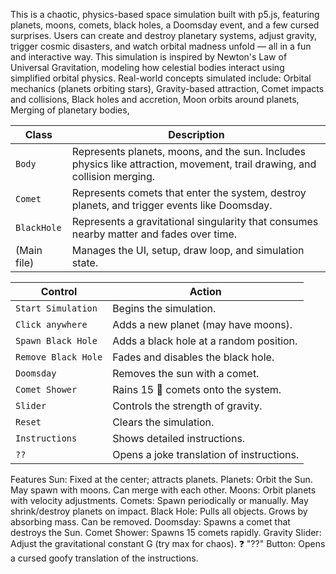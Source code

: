 This is a chaotic, physics-based space simulation built with p5.js, featuring planets, moons, comets, black holes, a Doomsday event, and a few cursed surprises.
Users can create and destroy planetary systems, adjust gravity, trigger cosmic disasters, and watch orbital madness unfold — all in a fun and interactive way.
This simulation is inspired by Newton's Law of Universal Gravitation, modeling how celestial bodies interact using simplified orbital physics.
Real-world concepts simulated include:
Orbital mechanics (planets orbiting stars),
Gravity-based attraction,
 Comet impacts and collisions,
 Black holes and accretion,
 Moon orbits around planets,
 Merging of planetary bodies,


| Class       | Description                                                                                                               |
| ----------- | ------------------------------------------------------------------------------------------------------------------------- |
| `Body`      | Represents planets, moons, and the sun. Includes physics like attraction, movement, trail drawing, and collision merging. |
| `Comet`     | Represents comets that enter the system, destroy planets, and trigger events like Doomsday.                               |
| `BlackHole` | Represents a gravitational singularity that consumes nearby matter and fades over time.                                   |
| (Main file) | Manages the UI, setup, draw loop, and simulation state.                                                                   |



| Control             | Action                                        |
| ------------------- | --------------------------------------------- |
| `Start Simulation`  | Begins the simulation.                        |
| `Click anywhere`    | Adds a new planet (may have moons).           |
| `Spawn Black Hole`  | Adds a black hole at a random position.       |
| `Remove Black Hole` | Fades and disables the black hole.            |
| `Doomsday`          | Removes the sun with a comet.                 |
| `Comet Shower`      | Rains 15 🥔 comets onto the system.           |
| `Slider    `        | Controls the strength of gravity.             |
| `Reset`             | Clears the simulation.                        |
| `Instructions`      | Shows detailed instructions.                  |
| `??`                | Opens a joke translation of instructions.     |

 Features
   Sun: Fixed at the center; attracts planets.
   Planets: Orbit the Sun. May spawn with moons. Can merge with each other.
   Moons: Orbit planets with velocity adjustments.
   Comets: Spawn periodically or manually. May shrink/destroy planets on impact.
   Black Hole: Pulls all objects. Grows by absorbing mass. Can be removed.
   Doomsday: Spawns a comet that destroys the Sun.
   Comet Shower: Spawns 15 comets rapidly.
   Gravity Slider: Adjust the gravitational constant G (try max for chaos).
   ❓ "??" Button: Opens a cursed goofy translation of the instructions.



